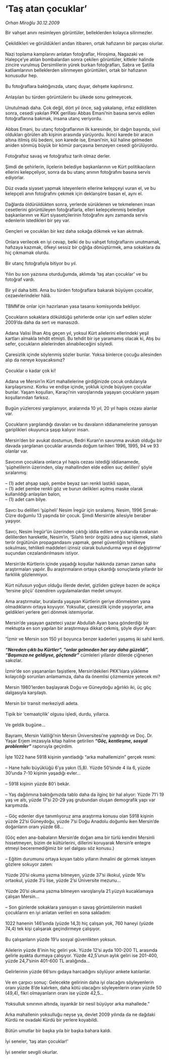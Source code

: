 # ‘Taş atan çocuklar’

*Orhan Miroğlu 30.12.2009*

<div class="yazi">Bir vahşet anını resimleyen görüntüler, belleklerden kolayca silinmezler. <br/><br/>Çekildikleri ve görüldükleri andan itibaren, ortak hafızanın bir parçası olurlar. <br/><br/>Nazi toplama kamplarını anlatan fotoğraflar, Hiroşima, Nagazaki ve Halepçe’ye atılan bombalardan sonra çekilen görüntüler, kitleler halinde zincire vurulmuş Dersimlilerin yürek burkan fotoğrafları, Sabra ve Şatilla katliamlarının belleklerden silinmeyen görüntüleri, ortak bir hafızanın konusudur hep. <br/><br/>Bu fotoğraflara baktığınızda, utanç duyar, dehşete kapılırsınız. <br/><br/>Anlaşılan bu türden görüntülerin bu ülkede sonu gelmeyecek. <br/><br/>Unutulmadı daha. Çok değil, dört yıl önce, sağ yakalanıp, infaz edildikten sonra, cesedi yakılan PKK gerillası Abbas Emani’nin basına servis edilen fotoğraflarına bakmak, insana utanç veriyordu. <br/><br/>Abbas Emani, bu utanç fotoğraflarının ilk karesinde, bir dağın başında, sivil oldukları görülen altı kişinin arasında yürüyordu. İkinci karede bir aracın altına itilmiş ölü bedeni, son karede ise, Emani’nin, kül haline gelmeden aniden sönmüş büyük bir kömür parçasına benzeyen cesedi görülüyordu. <br/><br/>Fotoğrafsız savaş ve fotoğrafsız tarih olmaz derler. <br/><br/>Şimdi de şehirlerin, ilçelerin belediye başkanlarının ve Kürt politikacıların ellerini kelepçeliyor, sonra da bu utanç anının fotoğrafını basına servis ediyorlar. <br/><br/>Düz ovada siyaset yapmak isteyenlerin ellerine kelepçeyi vuran el, ve bu kelepçeli anın fotoğrafını çekmek için deklanşöre basan el, aynı el. <br/><br/>Dağlarda öldürüldükten sonra, yerlerde sürüklenen ve tekmelenen insan cesetlerini görüntüleyen fotoğraflarla, elleri kelepçelenmiş belediye başkanlarının ve Kürt siyasetçilerinin fotoğrafını aynı zamanda servis edenlerin istedikleri bir şey var. <br/><br/>Gençleri ve çocukları bir kez daha sokağa dökmek ve kan akıtmak. <br/><br/>Onlara verilecek en iyi cevap, belki de bu vahşet fotoğraflarını unutmamak, hafızaya kazımak, öfkeyi sessiz bir çığlığa dönüştürmek, ama sokaklara da hiç çıkmamak olurdu. <br/><br/>Bir utanç fotoğrafıyla bitiyor bu yıl. <br/><br/>Yılın bu son yazısına oturduğumda, aklımda ‘taş atan çocuklar’ ve bu fotoğraf vardı. <br/><br/>Bir yıl daha bitti. Ama bu türden fotoğraflara bakarak büyüyen çocuklar, cezaevlerindeler hâlâ. <br/><br/>TBMM’de onlar için hazırlanan yasa tasarısı komisyonda bekliyor. <br/><br/>Çocukların sokaklara döküldüğü şehirlerde onlar için sarf edilen sözler 2009’da daha da sert ve manasızdı. <br/><br/>Adana Valisi İlhan Atış geçen yıl, yoksul Kürt ailelerini ellerindeki yeşil kartları almakla tehdit etmişti. Bu tehdit bir işe yaramamış olacak ki, Atış bu sefer, çocukların ailelerinden alınabileceğini söyledi. <br/><br/>Çaresizlik içinde söylenmiş sözler bunlar. Yoksa binlerce çocuğu ailesinden alıp da nereye koyacaksınız? <br/><br/>Çocuklar o kadar çok ki! <br/><br/>Adana ve Mersin’in Kürt mahallelerine girdiğinizde çocuk ordularıyla karşılaşırsınız. Korku ve endişe içinde, yokluk içinde büyüyen çocuklar bunlar. Yaşam koşulları, Karaçi’nin varoşlarında yaşayan çocukların yaşam koşullarından farksız. <br/><br/>Bugün yüzlercesi yargılanıyor, aralarında 10 yıl, 20 yıl hapis cezası alanlar var. <br/><br/>Çocukların yargılandığı davaları ve bu davaların iddianamelerine yansıyan gariplikleri okuyunca şaşıp kalıyor insan. <br/><br/>Mersin’den bir avukat dostumun, Bedri Kuran’ın savunma avukatı olduğu bir davada yargılanan çocuklar arasında doğum tarihleri 1996, 1995, 94 ve 93 olanlar var. <br/><br/>Savcının çocuklara onlarca yıl hapis cezası istediği iddianamede, ‘şüphelilerin üzerinden, olay mahallinden elde edilen suç delilleri’ şöyle sıralanmış: <br/><br/>– (1) adet ahşap saplı, pembe beyaz sarı renkli lastikli sapan, <br/>– (1) adet pembe renkli göz ve burun delikleri açılmış maske olarak kullanıldığı anlaşılan balon, <br/>– (1) adet cam bilye. <br/><br/>Savcı bu delilleri ‘şüpheli’ Nesim İregür için sıralamış. Nesim, 1996 Şırnak-Cizre doğumlu 13 yaşında bir çocuk. Şimdi Mersin’de ailesiyle beraber yaşıyor. <br/><br/>Savcı, Nesim İregür’ün üzerinden çıktığı iddia edilen ve yukarıda sıralanan delillerden hareketle, Nesim’in, ‘Silahlı terör örgütü adına suç işlemek, silahlı terör örgütünün propagandasını yapmak, genel güvenliğin tehlikeye sokulması, tehlikeli maddeleri izinsiz olarak bulundurma veya el değiştirme’ suçundan cezalandırılmasını istiyor. <br/><br/>Mersin’de Kürtlerin içinde yaşadığı koşullar hakkında zaman zaman saha araştırmaları yapılır. Bu araştırmaların ortaya çıkardığı sonuçlarda yıllardır bir farklılık gözlenmiyor. <br/><br/>Kürt nüfusun yoğun olduğu illerde devlet, gizliden gizleye bazen de açıkça ‘tersine göçü’ özendiren uygulamalardan medet umuyor. <br/><br/>Ama araştırmalar, buralarda yaşayan Kürtlerin geriye dönmekten yana olmadıklarını ortaya koyuyor. Yoksullar, çaresizlik içinde yaşıyorlar, ama geldikleri yerlere geri dönmek istemiyorlar. <br/><br/>Mersin’de yaşayan gazeteci yazar Abdullah Ayan bana gönderdiği bir mektupta en son yapılan bir araştırmaya dikkat çekmiş, şöyle diyor Ayan: <br/><br/>“İzmir ve Mersin son 150 yıl boyunca benzer kaderleri yaşamış iki sahil kenti.<b><i> <br/><br/>“Nereden çıktı bu Kürtler”, “onlar gelmeden her şey daha güzeldi”, “Başımıza ne geldiyse, göçtendir”</i></b> cümleleri yıllardır dillerde çiğnenen sakızlar. <br/><br/>İzmir’de son yaşananları faşistlere, Mersin’dekileri PKK’lılara yükleme kolaycılığı sorunları anlamamıza, daha da önemlisi çözmemize yetecek mi? <br/><br/>Mersin 1980’lerden başlayarak Doğu ve Güneydoğu ağırlıklı iki, üç göç dalgasıyla karşılaştı. <br/><br/>Mersin bir transit merkeziydi adeta. <br/><br/>Tipik bir ‘cemaatçilik’ olgusu işledi, durdu, yıllarca. <br/><br/>Ve geldik bugüne... <br/><br/>Bayramı, Mersin Valiliği’nin Mersin Üniversitesi’ne yaptırdığı ve Doç. Dr. Yaşar Erjem imzasıyla kitap haline getirilen <b><i>“Göç, kentleşme, sosyal problemler”</i></b> raporuyla geçirdim. <br/><br/>İşte 1022 hane 5918 kişinin yanıtladığı “arka mahallemizin” gerçek resmi: <br/><br/>– Hane halkı büyüklüğü 6’ya yakın (5,8). Yüzde 50’sinde 4 ila 6, yüzde 30’unda 7-10 kişinin yaşadığı evler... <br/><br/>– 5918 kişinin yüzde 80’i bekâr. <br/><br/>– Yaş dağılımına baktığımızda tablo daha da ilginç bir hal alıyor: Yüzde 71’i 19 yaş ve altı, yüzde 17’si 20-29 yaş grubundan oluşan demografik yapı var karşımızda. <br/><br/>– Göç edenler diye tanımlıyoruz ama araştırma konusu olan 5918 kişinin yüzde 22’si Güneydoğu, yüzde 7’si Doğu Anadolu doğumlu iken Mersin’de doğanların oranı yüzde 68... <br/><br/>(Göç eden ana-babaların Mersin’de doğan ama bir türlü kendini Mersinli hissetmeyen, bizim de kültürlerini, dillerini koruyarak Mersin’e entegre etmeyi beceremediğimiz bir sel dalgası söz konusu.) <br/><br/>– Eğitim durumunu ortaya koyan tablo yılların ihmalini de görmek isteyen gözlere sokuyor zaten: <br/><br/>Yüzde 20’si okuma yazma bilmeyen, yüzde 37’si ilkokul, yüzde 16’sı ortaokul, yüzde 3’ü lise, yüzde 2’si Üniversite mezunu... <br/><br/>Yüzde 20’si okuma yazma bilmeyen varoşlarıyla 21.yüzyılı kucaklamaya çalışan Mersin... <br/><br/>– Son günlerde sokaklara yansıyan o savaş görüntülerinin maskeli çocuklarını en iyi anlatan verileri en sona sakladım: <br/><br/>1022 hanenin 146’sında (yüzde 14,3) hiç çalışan yok, 760 haneyi (yüzde 74,4) tek kişi çalışarak geçindirmeye çalışıyor. <br/><br/>Bu çalışanların yüzde 19’u sosyal güvenlikten yoksun. <br/><br/>Ailelerin yüzde 8’inin hiç geliri yok. Yüzde 12’si ayda 100-200 TL arasında gelirle ayakta durmaya çalışıyor. Yüzde 42,5’unun aylık geliri ise 201-400, yüzde 24,7’sinin 401-600 TL aralığında... <br/><br/>Gelirlerinin yüzde 66’sını gıdaya harcadığını söylüyor ankete katılanlar. <br/><br/>Ve en çarpıcı sonuç: Gelecekte gelirinin daha iyi olacağını söyleyenlerin oranı yüzde 8’de kalırken, daha kötü olacağını söyleyenlerin oranı yüzde 50 (49,4), fikri olmayanların oranı ise yüzde 42,5... <br/><br/>Yoksulluk sınırının altında, isyankâr bir nesil büyüyor arka mahallede.” <br/><br/>Arka mahallenin yoksulluğu neyse ya, devlet 2009 yılında da ne dağdaki Kürdü ne ovadaki Kürdü bir yerlere koyabildi. <br/><br/>Bütün umutlar bir başka yıla bir başka bahara kaldı. <br/><br/>İyi seneler, ‘taş atan çocuklar!’ <br/><br/>İyi seneler sevgili okurlar. 
              </div>
